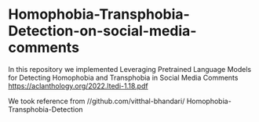# Homophobia-Transphobia-Detection-on-social-media-comments

In this repository we implemented Leveraging Pretrained Language
Models for Detecting Homophobia and Transphobia in Social Media Comments  
https://aclanthology.org/2022.ltedi-1.18.pdf

We took reference from //github.com/vitthal-bhandari/
Homophobia-Transphobia-Detection 
